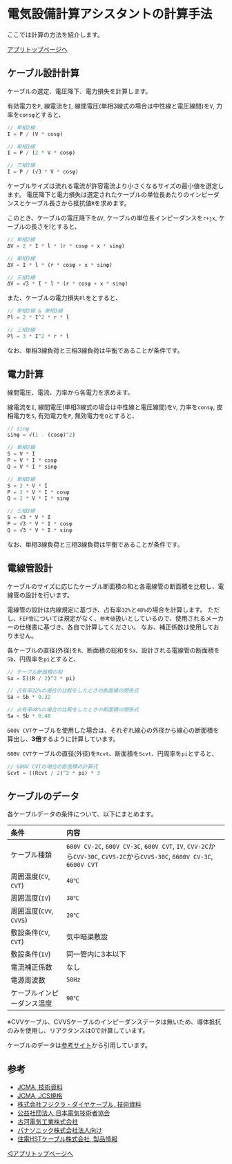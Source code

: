 # 電気設備計算アシスタントの計算手法

ここでは計算の方法を紹介します。

[アプリトップページへ](./home.md)

## ケーブル設計計算

ケーブルの選定、電圧降下、電力損失を計算します。

有効電力を`P`, 線電流を`I`, 線間電圧(単相3線式の場合は中性線と電圧線間)を`V`, 力率を`consφ`とすると、

```javascript
// 単相2線
I = P / (V * cosφ)

// 単相3線
I = P / (2 * V * cosφ)

// 三相3線
I = P / (√3 * V * cosφ)
```

ケーブルサイズは流れる電流が許容電流より小さくなるサイズの最小値を選定します。
電圧降下と電力損失は選定されたケーブルの単位長あたりのインピーダンスとケーブル長さから抵抗値`R`を求めます。


このとき、ケーブルの電圧降下を`ΔV`, ケーブルの単位長インピーダンスを`r+jx`, ケーブルの長さをlとすると、


```javascript
// 単相2線
ΔV = 2 * I * l * (r * cosφ + x * sinφ)

// 単相3線
ΔV = I * l * (r * cosφ + x * sinφ)

// 三相3線
ΔV = √3 * I * l * (r * cosφ + x * sinφ)
```

また、ケーブルの電力損失`Pl`をとすると、

```javascript
// 単相2線 & 単相3線
Pl = 2 * I^2 * r * l

// 三相3線
Pl = 3 * I^2 * r * l
```

なお、単相3線負荷と三相3線負荷は平衡であることが条件です。


## 電力計算

線間電圧、電流、力率から各電力を求めます。

線電流を`I`, 線間電圧(単相3線式の場合は中性線と電圧線間)を`V`, 力率を`consφ`, 皮相電力を`S`, 有効電力を`P`, 無効電力を`Q`とすると、


```javascript
// sinφ
sinφ = √(1 - (cosφ)^2)

// 単相2線
S = V * I
P = V * I * cosφ
Q = V * I * sinφ

// 単相3線
S = 2 * V * I
P = 2 * V * I * cosφ
Q = 2 * V * I * sinφ

// 三相3線
S = √3 * V * I
P = √3 * V * I * cosφ
Q = √3 * V * I * sinφ
```

なお、単相3線負荷と三相3線負荷は平衡であることが条件です。


## 電線管設計

ケーブルのサイズに応じたケーブル断面積の和と各電線管の断面積を比較し、電線管の設計を行います。

電線管の設計は内線規定に基づき、占有率`32%`と`48%`の場合を計算します。
ただし、`FEP管`については規定がなく、`参考値`扱いとしているので、使用されるメーカーの仕様書に基づき、各自で計算してください。
なお、補正係数は使用しておりません。

各ケーブルの直径(外径)を`R`、断面積の総和を`Sa`、設計される電線管の断面積を`Sb`、円周率を`pi`とすると、


```javascript
// ケーブル断面積の和
Sa = Σ((R / 2)^2 * pi)

// 占有率32%の場合の比較をしたときの断面積の関係式
Sa < Sb * 0.32

// 占有率48%の場合の比較をしたときの断面積の関係式
Sa < Sb * 0.48
```

`600V CVT`ケーブルを使用した場合は、それぞれ線心の外径から線心の断面積を算出し、**3倍**するように計算しています。

`600V CVT`ケーブルの直径(外径)を`Rcvt`、断面積を`Scvt`、円周率を`pi`とすると、

```javascript
// 600V CVTの場合の断面積の計算式
Scvt = ((Rcvt / 2)^2 * pi) * 3
```



## ケーブルのデータ

各ケーブルデータの条件について、以下にまとめます。

|条件|内容|
|:--|:--|
|ケーブル種類|`600V CV-2C`, `600V CV-3C`, `600V CVT`, `IV`, `CVV-2C`から`CVV-30C`, `CVVS-2C`から`CVVS-30C`, `6600V CV-3C`, `6600V CVT`|
|周囲温度(`CV`, `CVT`)|`40℃`|
|周囲温度(`IV`)|`30℃`|
|周囲温度(`CVV`, `CVVS`)|`20℃`|
|敷設条件(`CV`, `CVT`)|気中暗渠敷設|
|敷設条件(`IV`)|同一管内に3本以下|
|電流補正係数|なし|
|電源周波数|`50Hz`|
|ケーブルインピーダンス温度|`90℃`|

※CVVケーブル、CVVSケーブルのインピーダンスデータは無いため、導体抵抗のみを使用し、リアクタンスは0で計算しています。

ケーブルのデータは[参考サイト](#参考)から引用しています。



## 参考

- [JCMA, 技術資料](https://www.jcma2.jp/gijutsu/shiryou/index.html)
- [JCMA, JCS規格](https://www.jcma2.jp/jcs/kikaku/index.html)
- [株式会社フジクラ・ダイヤケーブル, 技術資料](https://www.fujikura-dia.co.jp/tech/)
- [公益社団法人 日本電気技術者協会](https://jeea.or.jp/course/)
- [古河電気工業株式会社](https://www.furukawa.co.jp/)
- [パナソニック株式会社法人向け](https://www2.panasonic.biz/jp/)
- [住電HSTケーブル株式会社, 製品情報](https://www.hst-cable.co.jp/products/)



[◁アプリトップページへ](./home.md)
